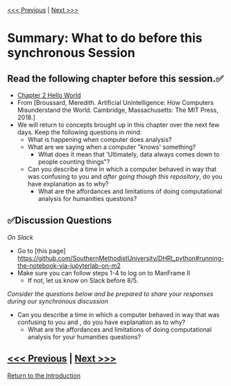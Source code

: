 [<<< Previous](which-lang.md) | [Next >>>](continue.md) 

# Summary: **What to do before this synchronous Session**

## **Read the following chapter before this session.**:white_check_mark:
* [Chapter 2 Hello World](https://ebookcentral-proquest-com.proxy.libraries.smu.edu/lib/southernmethodist/reader.action?docID=5355856&ppg=23) 
*    From [Broussard, Meredith. Artificial Unintelligence: How Computers Misunderstand the World. Cambridge, Massachusetts: The MIT Press, 2018.]
* We will return to concepts brought up in this chapter over the next few days. Keep the following questions in mind:
    * What is happening when computer does analysis?
    * What are we saying when a computer "knows' something? 
      * What does it mean that 'Ultimately, data always comes down to people counting things"?
    * Can you describe a time in which a computer behaved in way that was confusing to you and *after going though this repository*, do you have explanation as to why? 
      * What are the affordances and limitations of doing computational analysis for humanities questions? 
  

## :white_check_mark:Discussion Questions
*On Slack*
* Go to [this page] https://github.com/SouthernMethodistUniversity/DHRI_python#running-the-notebook-via-jupyterlab-on-m2 
* Make sure you can follow steps 1-4 to log on to ManFrame II
    *  If not, let us know on Slack before 8/5. 

*Consider the questions below and be prepared to share your responses during our synchronous discussion*
   * Can you describe a time in which a computer behaved in way that was confusing to you and , do you have explanation as to why? 
      * What are the affordances and limitations of doing computational analysis for your humanities questions? 

[<<< Previous](which-lang.md) | [Next >>>](continue.md) 
-----

[Return to the Introduction](https://github.com/SouthernMethodistUniversity/coding)

